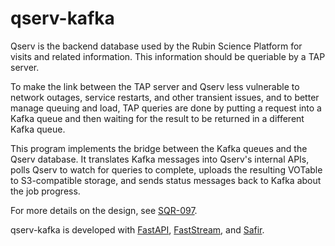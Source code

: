 # qserv-kafka

Qserv is the backend database used by the Rubin Science Platform for visits and related information.
This information should be queriable by a TAP server.

To make the link between the TAP server and Qserv less vulnerable to network outages, service restarts, and other transient issues, and to better manage queuing and load, TAP queries are done by putting a request into a Kafka queue and then waiting for the result to be returned in a different Kafka queue.

This program implements the bridge between the Kafka queues and the Qserv database.
It translates Kafka messages into Qserv's internal APIs, polls Qserv to watch for queries to complete, uploads the resulting VOTable to S3-compatible storage, and sends status messages back to Kafka about the job progress.

For more details on the design, see [SQR-097](https://sqr-097.lsst.io/).

qserv-kafka is developed with [FastAPI](https://fastapi.tiangolo.com), [FastStream](https://faststream.airt.ai/latest/), and [Safir](https://safir.lsst.io).
